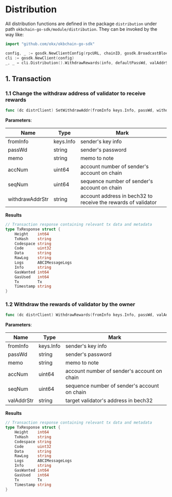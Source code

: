 # Distribution
All distribution functions are defined in the package `distribution` under path `okbchain-go-sdk/module/distribution`. They can be invoked by the way like:

```go
import "github.com/okx/okbchain-go-sdk"

config, _ := gosdk.NewClientConfig(rpcURL, chainID, gosdk.BroadcastBlock, "0.02okb", 200000, "")
cli := gosdk.NewClient(config)
_, _ = cli.Distribution().WithdrawRewards(info, defaultPassWd, valAddrStr, memo, accountNumber, sequence)
```

## 1. Transaction

### 1.1 Change the withdraw address of validator to receive rewards

```go
func (dc distrClient) SetWithdrawAddr(fromInfo keys.Info, passWd, withdrawAddrStr, memo string, accNum, seqNum uint64) (resp sdk.TxResponse, err error) 
```

**Parameters**:

|  Name   | Type  |Mark|
|  ----  | ----  |----|
| fromInfo  | keys.Info |sender's key info|
| passWd  | string |sender's password|
| memo  | string |memo to note|
| accNum  | uint64 |account number of sender's account on chain|
| seqNum  | uint64 |sequence number of sender's account on chain|
| withdrawAddrStr  | string | account address in bech32 to receive the rewards of validator|

**Results**

```go
// Transaction response containing relevant tx data and metadata
type TxResponse struct {
    Height    int64
    TxHash    string
    Codespace string
    Code      uint32
    Data      string
    RawLog    string
    Logs      ABCIMessageLogs
    Info      string
    GasWanted int64
    GasUsed   int64
    Tx        Tx
    Timestamp string
}
```

### 1.2 Withdraw the rewards of validator by the owner

```go
func (dc distrClient) WithdrawRewards(fromInfo keys.Info, passWd, valAddrStr, memo string, accNum, seqNum uint64) (resp sdk.TxResponse, err error)
```

**Parameters**:

|  Name   | Type  |Mark|
|  ----  | ----  |----|
| fromInfo  | keys.Info |sender's key info|
| passWd  | string |sender's password|
| memo  | string |memo to note|
| accNum  | uint64 |account number of sender's account on chain|
| seqNum  | uint64 |sequence number of sender's account on chain|
| valAddrStr  | string | target validator's address in bech32|

**Results**

```go
// Transaction response containing relevant tx data and metadata
type TxResponse struct {
    Height    int64
    TxHash    string
    Codespace string
    Code      uint32
    Data      string
    RawLog    string
    Logs      ABCIMessageLogs
    Info      string
    GasWanted int64
    GasUsed   int64
    Tx        Tx
    Timestamp string
}
```